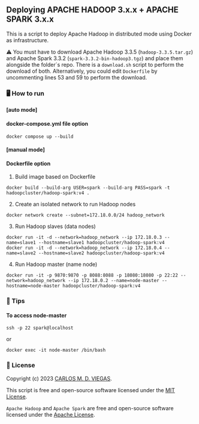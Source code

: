 ## Deploying APACHE HADOOP 3.x.x + APACHE SPARK 3.x.x

This is a script to deploy Apache Hadoop in distributed mode using Docker as infrastructure.

⚠️ You must have to download Apache Hadoop 3.3.5 (`hadoop-3.3.5.tar.gz`) and Apache Spark 3.3.2 (`spark-3.3.2-bin-hadoop3.tgz`) and place them alongside the folder´s repo. There is a `download.sh` script to perform the download of both. Alternatively, you could edit `Dockerfile` by uncommenting lines 53 and 59 to perform the download.

### :desktop_computer: How to run

#### [auto mode]
#### docker-compose.yml file option

```
docker compose up --build
```

#### [manual mode] 
#### Dockerfile option

1. Build image based on Dockerfile
```
docker build --build-arg USER=spark --build-arg PASS=spark -t hadoopcluster/hadoop-spark:v4 .
```

2. Create an isolated network to run Hadoop nodes
```
docker network create --subnet=172.18.0.0/24 hadoop_network
```

3. Run Hadoop slaves (data nodes)
```
docker run -it -d --network=hadoop_network --ip 172.18.0.3 --name=slave1 --hostname=slave1 hadoopcluster/hadoop-spark:v4
docker run -it -d --network=hadoop_network --ip 172.18.0.4 --name=slave2 --hostname=slave2 hadoopcluster/hadoop-spark:v4
```

4. Run Hadoop master (name node)
```
docker run -it -p 9870:9870 -p 8088:8088 -p 18080:18080 -p 22:22 --network=hadoop_network --ip 172.18.0.2 --name=node-master --hostname=node-master hadoopcluster/hadoop-spark:v4
```

### :rocket: Tips

#### To access node-master
```
ssh -p 22 spark@localhost
```
or
```
docker exec -it node-master /bin/bash
```

### 📜 License

Copyright (c) 2023 [CARLOS M. D. VIEGAS](https://github.com/cmdviegas).

This script is free and open-source software licensed under the [MIT License](https://github.com/cmdviegas/docker-hadoop-cluster/blob/master/LICENSE). 

`Apache Hadoop` and `Apache Spark` are free and open-source software licensed under the [Apache License](https://github.com/cmdviegas/docker-hadoop-cluster/blob/master/LICENSE.apache).
